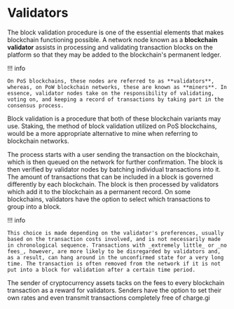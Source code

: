 # Validators

The block validation procedure is one of the essential elements that makes blockchain functioning possible. A network node known as a **blockchain validator** assists in processing and validating transaction blocks on the platform so that they may be added to the blockchain's permanent ledger.

!!! info

    On PoS blockchains, these nodes are referred to as **validators**, whereas, on PoW blockchain networks, these are known as **miners**. In essence, validator nodes take on the responsibility of validating, voting on, and keeping a record of transactions by taking part in the consensus process.

Block validation is a procedure that both of these blockchain variants may use. Staking, the method of block validation utilized on PoS blockchains, would be a more appropriate alternative to mine when referring to blockchain networks.

The process starts with a user sending the transaction on the blockchain, which is then queued on the network for further confirmation. The block is then verified by validator nodes by batching individual transactions into it. The amount of transactions that can be included in a block is governed differently by each blockchain. The block is then processed by validators which add it to the blockchain as a permanent record. On some blockchains, validators have the option to select which transactions to group into a block. 

!!! info

    This choice is made depending on the validator's preferences, usually based on the transaction costs involved, and is not necessarily made in chronological sequence. Transactions with _extremely little_ or _no fees_, however, are more likely to be disregarded by validators and, as a result, can hang around in the unconfirmed state for a very long time. The transaction is often removed from the network if it is not put into a block for validation after a certain time period.

The sender of cryptocurrency assets tacks on the fees to every blockchain transaction as a reward for validators. Senders have the option to set their own rates and even transmit transactions completely free of charge.gi
